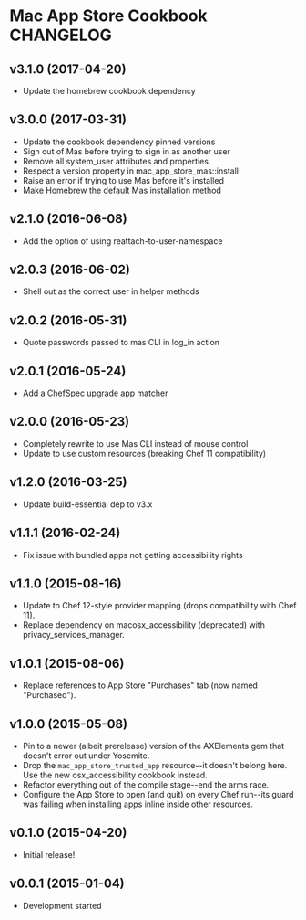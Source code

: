 Mac App Store Cookbook CHANGELOG
================================

v3.1.0 (2017-04-20)
-------------------
- Update the homebrew cookbook dependency

v3.0.0 (2017-03-31)
-------------------
- Update the cookbook dependency pinned versions
- Sign out of Mas before trying to sign in as another user
- Remove all system_user attributes and properties
- Respect a version property in mac_app_store_mas::install
- Raise an error if trying to use Mas before it's installed
- Make Homebrew the default Mas installation method

v2.1.0 (2016-06-08)
-------------------
- Add the option of using reattach-to-user-namespace

v2.0.3 (2016-06-02)
-------------------
- Shell out as the correct user in helper methods

v2.0.2 (2016-05-31)
-------------------
- Quote passwords passed to mas CLI in log_in action

v2.0.1 (2016-05-24)
-------------------
- Add a ChefSpec upgrade app matcher

v2.0.0 (2016-05-23)
-------------------
- Completely rewrite to use Mas CLI instead of mouse control
- Update to use custom resources (breaking Chef 11 compatibility)

v1.2.0 (2016-03-25)
-------------------
- Update build-essential dep to v3.x

v1.1.1 (2016-02-24)
-------------------
- Fix issue with bundled apps not getting accessibility rights

v1.1.0 (2015-08-16)
-------------------
- Update to Chef 12-style provider mapping (drops compatibility with Chef 11).
- Replace dependency on macosx_accessibility (deprecated) with
  privacy_services_manager.

v1.0.1 (2015-08-06)
-------------------
- Replace references to App Store "Purchases" tab (now named "Purchased").

v1.0.0 (2015-05-08)
-------------------
- Pin to a newer (albeit prerelease) version of the AXElements gem that doesn't
  error out under Yosemite.
- Drop the `mac_app_store_trusted_app` resource--it doesn't belong here. Use
  the new osx_accessibility cookbook instead.
- Refactor everything out of the compile stage--end the arms race.
- Configure the App Store to open (and quit) on every Chef run--its guard
  was failing when installing apps inline inside other resources.

v0.1.0 (2015-04-20)
-------------------
- Initial release!

v0.0.1 (2015-01-04)
-------------------
- Development started
